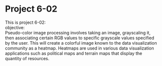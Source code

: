 # Project 6-02

This is project 6-02: </br>
objective: </br>
Pseudo-color image processing involves taking an image, grayscaling it, then associating certain RGB values to specific grayscale values specified by the user. This will create a colorful image known to the data visualization community as a heatmap. Heatmaps are used in various data visualization applications such as political maps and terrain maps that display the quantity of resources.
